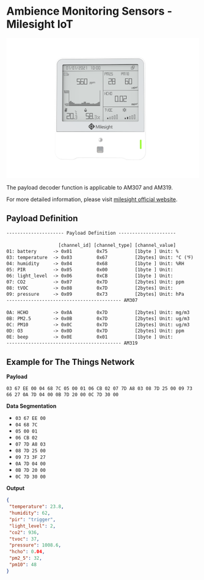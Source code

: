 # Ambience Monitoring Sensors - Milesight IoT
![AM100](AM300.png)

The payload decoder function is applicable to AM307 and AM319. 

For more detailed information, please visit [milesight official website](https://www.milesight-iot.com).


## Payload Definition

 ```
--------------------- Payload Definition ---------------------

                    [channel_id] [channel_type] [channel_value]
 01: battery      -> 0x01         0x75          [1byte ] Unit: %
 03: temperature  -> 0x03         0x67          [2bytes] Unit: °C (℉)
 04: humidity     -> 0x04         0x68          [1byte ] Unit: %RH
 05: PIR          -> 0x05         0x00          [1byte ] Unit: 
 06: light_level  -> 0x06         0xCB          [1byte ] Unit: 
 07: CO2          -> 0x07         0x7D          [2bytes] Unit: ppm
 08: tVOC         -> 0x08         0x7D          [2bytes] Unit: 
 09: pressure     -> 0x09         0x73          [2bytes] Unit: hPa
 ------------------------------------------ AM307
 
 0A: HCHO         -> 0x0A         0x7D          [2bytes] Unit: mg/m3
 0B: PM2.5        -> 0x0B         0x7D          [2bytes] Unit: ug/m3
 0C: PM10         -> 0x0C         0x7D          [2bytes] Unit: ug/m3
 0D: O3           -> 0x0D         0x7D          [2bytes] Unit: ppm
 0E: beep         -> 0x0E         0x01          [1byte ] Unit: 
 ------------------------------------------ AM319
 ```

## Example for The Things Network

**Payload**
```
03 67 EE 00 04 68 7C 05 00 01 06 CB 02 07 7D A8 03 08 7D 25 00 09 73 66 27 0A 7D 04 00 0B 7D 20 00 0C 7D 30 00
```


**Data Segmentation**

   - `03 67 EE 00`
   - `04 68 7C`
   - `05 00 01`
   - `06 CB 02`
   - `07 7D A8 03`
   - `08 7D 25 00`
   - `09 73 3F 27`
   - `0A 7D 04 00`
   - `0B 7D 20 00`
   - `0C 7D 30 00`

**Output**

 ```json
{
  "temperature": 23.8,
  "humidity": 62,
  "pir": "trigger",
  "light_level": 2,
  "co2": 936,
  "tvoc": 37,
  "pressure": 1008.6,
  "hcho": 0.04,
  "pm2_5": 32,
  "pm10": 48
}
 ```
